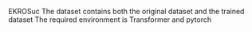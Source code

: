 EKROSuc
The dataset contains both the original dataset and the trained dataset
The required environment is Transformer and pytorch
